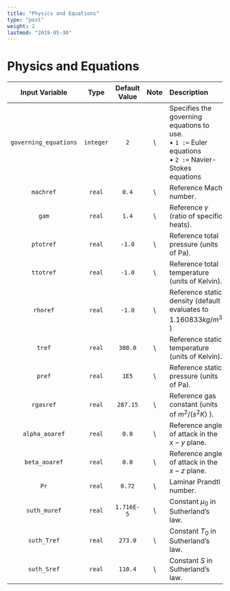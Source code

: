 ```yaml
---
title: "Physics and Equations"
type: "post"
weight: 2
lastmod: "2019-05-30"
---
```


# Physics and Equations

| Input Variable        | Type          | Default Value | Note  | Description                                                                                               |
| :------------:        | :-----------: | :-----:       | :---: | :--------------------------------------------------------------------------------                         |
| `governing_equations` | `integer`     | `2`           | \\    | Specifies the governing equations to use. <br> $\bullet$ `1 :=` Euler equations <br> $\bullet$ `2 :=` Navier-Stokes equations |
| `machref`             | `real`        | `0.4`         | \\    | Reference Mach number.                                                                                    |
| `gam`                 | `real`        | `1.4`         | \\    | Reference $\gamma$ (ratio of specific heats).                                                             |
| `ptotref`             | `real`        | `-1.0`        | \\    | Reference total pressure (units of Pa).                                                                   |
| `ttotref`             | `real`        | `-1.0`        | \\    | Reference total temperature (units of Kelvin).                                                            |
| `rhoref`              | `real`        | `-1.0`        | \\    | Reference static density (default evaluates to $1.160833 kg/m^3$ )                                        |
| `tref`                | `real`        | `300.0`       | \\    | Reference static temperature (units of Kelvin).                                                           |
| `pref`                | `real`        | `1E5`         | \\    | Reference static pressure (units of Pa).                                                                  |
| `rgasref`             | `real`        | `287.15`      | \\    | Reference gas constant (units of $m^2/(s^2 K)$ ).                                                         |
| `alpha_aoaref`        | `real`        | `0.0`         | \\    | Reference angle of attack in the $x-y$ plane.                                                             |
| `beta_aoaref`         | `real`        | `0.0`         | \\    | Reference angle of attack in the $x-z$ plane.                                                             |
| `Pr`                  | `real`        | `0.72`        | \\    | Laminar Prandtl number.                                                                                   |
| `suth_muref`          | `real`        | `1.716E-5`    | \\    | Constant $\mu_0$ in Sutherland’s law.                                                                     |
| `suth_Tref`           | `real`        | `273.0`       | \\    | Constant $T_0$ in Sutherland’s law.                                                                       |
| `suth_Sref`           | `real`        | `110.4`       | \\    | Constant $S$ in Sutherland’s law.                                                                         |

